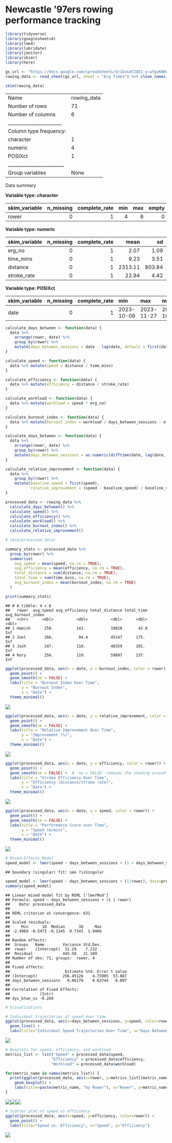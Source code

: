 Newcastle ’97ers rowing performance tracking
================

``` r
library(tidyverse)
library(googlesheets4)
library(lme4)
library(lubridate)
library(janitor)
library(skimr)
library(here)

gs_url <- "https://docs.google.com/spreadsheets/d/1GxCmTZ8E1-y-wfgvKNHqYh4cazBaKz2s1CS8alvqQ-Q/edit#gid=935753699"
rowing_data <- read_sheet(gs_url, sheet = "Erg Times") %>% clean_names()

skim(rowing_data)
```

|                                                  |             |
|:-------------------------------------------------|:------------|
| Name                                             | rowing_data |
| Number of rows                                   | 71          |
| Number of columns                                | 6           |
| \_\_\_\_\_\_\_\_\_\_\_\_\_\_\_\_\_\_\_\_\_\_\_   |             |
| Column type frequency:                           |             |
| character                                        | 1           |
| numeric                                          | 4           |
| POSIXct                                          | 1           |
| \_\_\_\_\_\_\_\_\_\_\_\_\_\_\_\_\_\_\_\_\_\_\_\_ |             |
| Group variables                                  | None        |

Data summary

**Variable type: character**

| skim_variable | n_missing | complete_rate | min | max | empty | n_unique | whitespace |
|:--------------|----------:|--------------:|----:|----:|------:|---------:|-----------:|
| rower         |         0 |             1 |   4 |   6 |     0 |        4 |          0 |

**Variable type: numeric**

| skim_variable | n_missing | complete_rate |    mean |     sd |  p0 |     p25 |  p50 |  p75 | p100 | hist  |
|:--------------|----------:|--------------:|--------:|-------:|----:|--------:|-----:|-----:|-----:|:------|
| erg_no        |         0 |             1 |    2.07 |   1.09 |   1 |    1.00 |    2 |    3 |    6 | ▇▃▁▁▁ |
| time_mins     |         0 |             1 |    9.23 |   3.51 |   3 |    6.31 |   12 |   12 |   12 | ▃▁▂▁▇ |
| distance      |         0 |             1 | 2313.11 | 803.84 | 833 | 1832.50 | 2731 | 2995 | 3535 | ▆▁▅▇▇ |
| stroke_rate   |         0 |             1 |   22.94 |   4.42 |  14 |   21.00 |   22 |   26 |   30 | ▂▅▇▅▆ |

**Variable type: POSIXct**

| skim_variable | n_missing | complete_rate | min        | max        | median     | n_unique |
|:--------------|----------:|--------------:|:-----------|:-----------|:-----------|---------:|
| date          |         0 |             1 | 2023-10-09 | 2023-11-27 | 2023-10-31 |       11 |

``` r
calculate_days_between <- function(data) {
  data %>%
    arrange(rower, date) %>%
    group_by(rower) %>%
    mutate(days_between_sessions = date - lag(date, default = first(date)))
}

calculate_speed <- function(data) {
  data %>% mutate(speed = distance / time_mins)
}

calculate_efficiency <- function(data) {
  data %>% mutate(efficiency = distance / stroke_rate)
}

calculate_workload <- function(data) {
  data %>% mutate(workload = speed * erg_no)
}

calculate_burnout_index <- function(data) {
  data %>% mutate(burnout_index = workload / days_between_sessions - efficiency)
}

calculate_days_between <- function(data) {
  data %>%
    arrange(rower, date) %>%
    group_by(rower) %>%
    mutate(days_between_sessions = as.numeric(difftime(date, lag(date, default = first(date)), units="days")))
}

calculate_relative_improvement <- function(data) {
  data %>%
    group_by(rower) %>%
    mutate(baseline_speed = first(speed),
           relative_improvement = (speed - baseline_speed) / baseline_speed * 100)
}

processed_data <- rowing_data %>%
  calculate_days_between() %>%
  calculate_speed() %>%
  calculate_efficiency() %>%
  calculate_workload() %>%
  calculate_burnout_index() %>%
  calculate_relative_improvement()

# skim(processed_data)
```

``` r
summary_stats <- processed_data %>%
  group_by(rower) %>%
  summarise(
    avg_speed = mean(speed, na.rm = TRUE),
    avg_efficiency = mean(efficiency, na.rm = TRUE),
    total_distance = sum(distance, na.rm = TRUE),
    total_time = sum(time_mins, na.rm = TRUE),
    avg_burnout_index = mean(burnout_index, na.rm = TRUE)
  )

print(summary_stats)
```

    ## # A tibble: 4 × 6
    ##   rower  avg_speed avg_efficiency total_distance total_time avg_burnout_index
    ##   <chr>      <dbl>          <dbl>          <dbl>      <dbl>             <dbl>
    ## 1 Hamish      258.          143.           10828       42.8               Inf
    ## 2 Joel        266.           94.4          45147      175.                Inf
    ## 3 Josh        247.          110.           48359      201.                Inf
    ## 4 Rory        256.          119.           59897      237.                Inf

``` r
ggplot(processed_data, aes(x = date, y = burnout_index, color = rower)) +
  geom_point() +
  geom_smooth(se = FALSE) +
  labs(title = "Burnout Index Over Time",
       y = "Burnout Index",
       x = "Date") +
  theme_minimal()
```

![](row-tracking_files/figure-gfm/unnamed-chunk-4-1.png)<!-- -->

``` r
ggplot(processed_data, aes(x = date, y = relative_improvement, color = rower)) +
  geom_point() +
  geom_smooth(se = FALSE) +
  labs(title = "Relative Improvement Over Time",
       y = "Improvement (%)",
       x = "Date") +
  theme_minimal()
```

![](row-tracking_files/figure-gfm/unnamed-chunk-5-1.png)<!-- -->

``` r
ggplot(processed_data, aes(x = date, y = efficiency, color = rower)) +
  geom_point() +
  geom_smooth(se = FALSE) +  # 'se = FALSE' removes the shading around the trend line.
  labs(title = "Stroke Efficiency Over Time",
       y = "Efficiency (distance/stroke rate)",
       x = "Date") +
  theme_minimal()
```

![](row-tracking_files/figure-gfm/unnamed-chunk-6-1.png)<!-- -->

``` r
ggplot(processed_data, aes(x = date, y = speed, color = rower)) +
  geom_point() +
  geom_smooth(se = FALSE) +
  labs(title = "Performance Score over Time",
       y = "Speed (m/min)",
       x = "Date") +
  theme_minimal()
```

![](row-tracking_files/figure-gfm/unnamed-chunk-7-1.png)<!-- -->

``` r
# Mixed-Effects Model
speed_model <- lmer(speed ~ days_between_sessions + (1 + days_between_sessions|rower), data=processed_data)
```

    ## boundary (singular) fit: see ?isSingular

``` r
speed_model <- lmer(speed ~ days_between_sessions + (1|rower), data=processed_data)
summary(speed_model)
```

    ## Linear mixed model fit by REML ['lmerMod']
    ## Formula: speed ~ days_between_sessions + (1 | rower)
    ##    Data: processed_data
    ## 
    ## REML criterion at convergence: 631
    ## 
    ## Scaled residuals: 
    ##     Min      1Q  Median      3Q     Max 
    ## -2.4969 -0.5473 -0.1145  0.7343  1.9466 
    ## 
    ## Random effects:
    ##  Groups   Name        Variance Std.Dev.
    ##  rower    (Intercept)  52.29    7.232  
    ##  Residual             445.58   21.109  
    ## Number of obs: 71, groups:  rower, 4
    ## 
    ## Fixed effects:
    ##                        Estimate Std. Error t value
    ## (Intercept)           256.45126    4.75905  53.887
    ## days_between_sessions   0.06179    0.63744   0.097
    ## 
    ## Correlation of Fixed Effects:
    ##             (Intr)
    ## dys_btwn_ss -0.269

``` r
# Visualizations

# Individual trajectories of speed over time
ggplot(processed_data, aes(x=days_between_sessions, y=speed, color=rower)) +
  geom_line() +
  labs(title="Individual Speed Trajectories Over Time", x="Days Between Sessions", y="Speed")
```

![](row-tracking_files/figure-gfm/unnamed-chunk-8-1.png)<!-- -->

``` r
# Boxplots for speed, efficiency, and workload
metrics_list <- list("Speed" = processed_data$speed,
                    "Efficiency" = processed_data$efficiency,
                    "Workload" = processed_data$workload)

for(metric_name in names(metrics_list)) {
  print(ggplot(processed_data, aes(x=rower, y=metrics_list[[metric_name]], fill=rower)) +
    geom_boxplot() +
    labs(title=paste(metric_name, "by Rower"), x="Rower", y=metric_name))
}
```

![](row-tracking_files/figure-gfm/unnamed-chunk-8-2.png)<!-- -->![](row-tracking_files/figure-gfm/unnamed-chunk-8-3.png)<!-- -->![](row-tracking_files/figure-gfm/unnamed-chunk-8-4.png)<!-- -->

``` r
# Scatter plot of speed vs efficiency
ggplot(processed_data, aes(x=speed, y=efficiency, color=rower)) +
  geom_point() +
  labs(title="Speed vs. Efficiency", x="Speed", y="Efficiency")
```

![](row-tracking_files/figure-gfm/unnamed-chunk-8-5.png)<!-- -->
